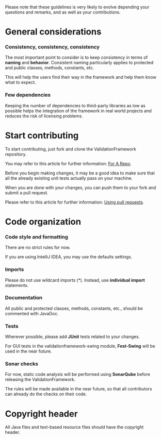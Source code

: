 Please note that these guidelines is very likely to evolve depending your questions and remarks, and as well as your
contributions.

# General considerations

### Consistency, consistency, consistency

The most important point to consider is to keep consistency in terms of **naming** and **behavior**. Consistent naming
particularly applies to protected and public classes, methods, constants, etc.

This will help the users find their way in the framework and help them know what to expect.

### Few dependencies

Keeping the number of dependencies to third-party libraries as low as possible helps the integration of the framework
in real world projects and reduces the risk of licensing problems.

# Start contributing

To start contributing, just fork and clone the ValidationFramework repository.

You may refer to this article for further information: [For A Repo](https://help.github.com/articles/fork-a-repo/).

Before you begin making changes, it may be a good idea to make sure that all the already existing unit tests actually
pass on your machine.

When you are done with your changes, you can push them to your fork and submit a pull request.

Please refer to this article for further information: [Using pull requests](https://help.github.com/articles/using-pull-requests/).

# Code organization

### Code style and formatting

There are no strict rules for now.

If you are using IntelliJ IDEA, you may use the defaults settings.

### Imports

Please do not use wildcard imports (*). Instead, use **individual import** statements.

### Documentation

All public and protected classes, methods, constants, etc., should be commented with JavaDoc.

### Tests

Wherever possible, please add **JUnit** tests related to your changes.

For GUI tests in the validationframework-swing module, **Fest-Swing** will be used in the near future.

### Sonar checks

For now, static code analysis will be performed using **SonarQube** before releasing the ValidationFramework.

The rules will be made available in the near future, so that all contributors can already do the checks on their code.

# Copyright header

All Java files and text-based resource files should have the copyright header.
